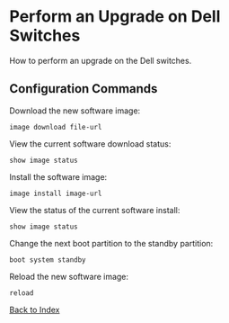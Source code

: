 # Perform an Upgrade on Dell Switches

How to perform an upgrade on the Dell switches.

## Configuration Commands

Download the new software image:

```text
image download file-url
```

View the current software download status:

```text
show image status
```

Install the software image:

```text
image install image-url
```

View the status of the current software install:

```text
show image status
```

Change the next boot partition to the standby partition:

```text
boot system standby
```

Reload the new software image:

```text
reload
```

[Back to Index](../README.md)
